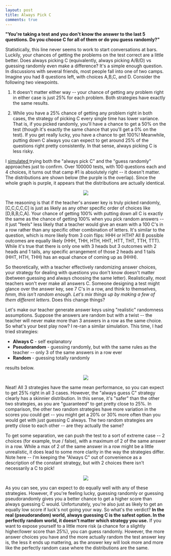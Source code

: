 ```yaml
---
layout: post
title: Always Pick C
comments: true
---
```


**"You're taking a test and you don't know the answer to the last 5 questions. Do you choose C for all of them or do you guess randomly?"**

Statistically, this line never seems to work to start conversations at bars. Luckily, your chances of getting the problems on the test correct are a little better. Does always picking C (equivalently, always picking A/B/D) vs guessing randomly even make a difference? It's a simple enough question. In discussions with several friends, most people fall into one of two camps. Imagine you had 8 questions left, with choices A,B,C, and D. Consider the following two viewpoints.
	
1. It doesn't matter either way -- your chance of getting any problem right in either case is just 25% for each problem. Both strategies have exactly the same results.

2. While you have a 25% chance of getting any problem right in both cases, the strategy of picking C every single time has lower variance. That is, if you picked randomly, you'll have a chance to get a 50% on the test (though it's exactly the same chance that you'll get a 0% on the test). If you get really lucky, you have a chance to get 100%! Meanwhile, putting down C always you can expect to get around 25% of the questions right pretty consistently. In that sense, always picking C is less risky.

I <a href="https://github.com/sandeepba/stats-busters/blob/master/always-pick-c/always-pick-c.py"> simulated </a> trying both the "always pick C" and the "guess randomly" approaches just to confirm. Over 100000 tests, with 100 questions each and 4 choices, it turns out that camp #1 is absolutely right -- it doesn't matter. The distributions are shown below (the purple is the overlap). Since the whole graph is purple, it appears that the distributions are actually identical. 

<div style="text-align: center;"><img src="https://raw.githubusercontent.com/sandeepba/sandeepba.github.com/master/assets/always-c-sim.gif" /></div>

The reasoning is that if the teacher's answer key is truly picked randomly, [C,C,C,C,C] is just as likely as any other specific order of choices like [D,B,B,C,A]. Your chance of getting 100% with putting down all C is exactly the same as the chance of getting 100% when you pick random answers -- it just "feels" less likely that a teacher would give an exam with a 100 C's in a row rather than any specific other combination of letters. It's similar to the  question, which is more likely from 3 coin flips: HHH or HTH? All 8 possible outcomes are equally likely (HHH, THH, HTH, HHT, HTT, THT, TTH, TTT). While it's true that there is only one with 3 heads but 3 outcomes with 2 heads and 1 tails, any specific arrangement of those 2 heads and 1 tails (HHT, HTH, THH) has an equal chance of coming up as (HHH).

So theoretically, with a teacher effectively randomizing answer choices, your strategy for dealing with questions you don't know doesn't matter (between guessing and always choosing the same letter). Realistically, most teachers won't ever make all answers C. Someone designing a test might glance over the answer key, see 7 C's in a row, and think to themselves, *hmm, this isn't random enough. Let's mix things up by making a few of them different letters*. Does this change things? 

Let's make our teacher generate answer keys using "realistic" randomness assumptions. Suppose the answers are random but with a twist -- the teacher will never make more than 3 answers in a row as the same choice. So what's your best play now? I re-ran a similar simulation. This time, I had tried strategies:

* **Always C** - self explanatory 
* **Pseudorandom** - guessing randomly, but with the same rules as the teacher -- only 3 of the same answers in a row ever
* **Random** - guessing totally randomly

results below.

<div style="text-align: center;"><img src="https://raw.githubusercontent.com/sandeepba/sandeepba.github.com/master/assets/4q2rep.png" /></div>

 Neat! All 3 strategies have the same mean performance, so you can expect to get 25% right in all 3 cases. However, the "always guess C" strategy clearly has a skinnier distribution. In this sense, it's "safer" than the other two strategies, as you are "guaranteed" to get pretty close to 25%. In comparison, the other two random strategies have more variation in the scores you could get -- you might get a 20% or 30% more often than you would get with just guessing C always. The two random strategies are pretty close to each other -- are they actually the same? 

 To get some separation, we can push the test to a sort of extreme case -- 2 choices (for example, true / false), with a maximum of 2 of the same answer in a row. While a max of 2 of the same answer in a row might be a little unrealistic, it does lead to some more clarity in the way the strategies differ. Note here -- I'm keeping the "Always C" out of convenience as a description of the constant strategy, but with 2 choices there isn't necessarily a C to pick! 

<div style="text-align: center;"><img src="https://raw.githubusercontent.com/sandeepba/sandeepba.github.com/master/assets/2q2rep.png" /></div>

As you can see, you can expect to do equally well with any of these strategies. However, if you're feeling lucky, guessing randomly or guessing pseudorandomly gives you a better chance to get a higher score than always guessing C would. Unfortunately, you're also just as likely to get an equally low score if luck's not going your way. So what's the verdict? **In the real (pseudorandom) world, always guessing C is the safest option. In the perfectly random world, it doesn't matter which strategy you use.**  If you want to expose yourself to a little more risk (a chance for a slightly higher/lower score than 25%), you can guess randomly. However, the more answer choices you have and the more actually random the test answer key is, the less it ends up mattering, as the answer key will look more and more like the perfectly random case where the distributions are the same. 
